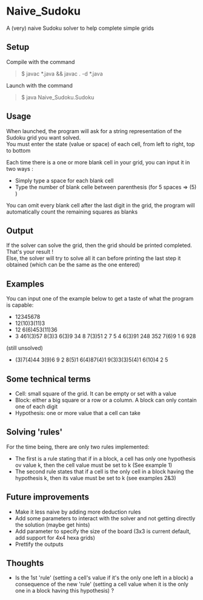 # Naive_Sudoku
A (very) naive Sudoku solver to help complete simple grids


## Setup

Compile with the command  
>$ javac *.java && javac . -d *.java

Launch with the command
>$ java Naive_Sudoku.Sudoku

## Usage

When launched, the program will ask for a string representation of the Sudoku grid you want solved.  
You must enter the state (value or space) of each cell, from left to right, top to bottom  

Each time there is a one or more blank cell in your grid, you can input it in two ways :  
+ Simply type a space for each blank cell
+ Type the number of blank celle between parenthesis (for 5 spaces => (5) )

You can omit every blank cell after the last digit in the grid, the program will automatically count the remaining squares as blanks


## Output

If the solver can solve the grid, then the grid should be printed completed. That's your result !  
Else, the solver will try to solve all it can before printing the last step it obtained (which can be the same as the one entered)


## Examples

You can input one of the example below to get a taste of what the program is capable:
+ 12345678
+ 12(10)3(11)3
+ 12 6(6)453(11)36
+ 3 461(3)57 8(3)3 6(3)9 34  8 7(3)51  2 7 5 4 6(3)91  248 352  7(6)9  1 6  928

(still unsolved)
+ (3)7(4)44 3(9)6  9 2 8(5)1  6(4)87(4)1 9(3)3(3)5(4)1 6(10)4 2 5


## Some technical terms

+ Cell: small square of the grid. It can be empty or set with a value
+ Block: either a big square or a row or a column. A block can only contain one of each digit
+ Hypothesis: one or more value that a cell can take

## Solving 'rules'

For the time being, there are only two rules implemented:
+ The first is a rule stating that if in a block, a cell has only one hypothesis ov value k, then the cell value must be set to k (See example 1)
+ The second rule states that if a cell is the only cell in a block having the hypothesis k, then its value must be set to k (see examples 2&3)


## Future improvements

+ Make it less naive by adding more deduction rules
+ Add some parameters to interact with the solver and not getting directly the solution (maybe get hints)
+ Add parameter to specify the size of the board (3x3 is current default, add support for 4x4 hexa grids)
+ Prettify the outputs


## Thoughts

+ Is the 1st 'rule' (setting a cell's value if it's the only one left in a block)  a consequence of the new 'rule' (setting a cell value when it is the only one in a block having this hypothesis) ?
